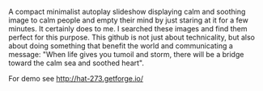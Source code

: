 A compact minimalist autoplay slideshow displaying calm and soothing image to calm people and empty their mind by just staring at it for a few minutes. It certainly does to me. I searched these images and find them perfect for this purpose. This github is not just about technicality, but also about doing something that benefit the world and communicating a message: "When life gives you tumoil and storm, there will be a bridge toward the calm sea and soothed heart".

For demo see http://hat-273.getforge.io/



